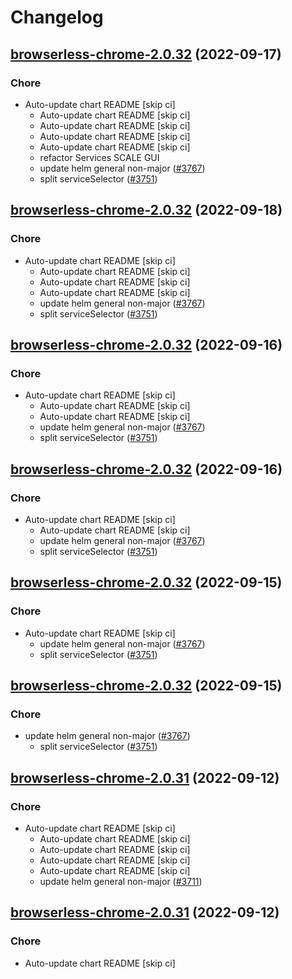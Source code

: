 # Changelog



## [browserless-chrome-2.0.32](https://github.com/truecharts/charts/compare/browserless-chrome-2.0.31...browserless-chrome-2.0.32) (2022-09-17)

### Chore

- Auto-update chart README [skip ci]
  - Auto-update chart README [skip ci]
  - Auto-update chart README [skip ci]
  - Auto-update chart README [skip ci]
  - Auto-update chart README [skip ci]
  - refactor Services SCALE GUI
  - update helm general non-major ([#3767](https://github.com/truecharts/charts/issues/3767))
  - split serviceSelector ([#3751](https://github.com/truecharts/charts/issues/3751))




## [browserless-chrome-2.0.32](https://github.com/truecharts/charts/compare/browserless-chrome-2.0.31...browserless-chrome-2.0.32) (2022-09-18)

### Chore

- Auto-update chart README [skip ci]
  - Auto-update chart README [skip ci]
  - Auto-update chart README [skip ci]
  - Auto-update chart README [skip ci]
  - update helm general non-major ([#3767](https://github.com/truecharts/charts/issues/3767))
  - split serviceSelector ([#3751](https://github.com/truecharts/charts/issues/3751))




## [browserless-chrome-2.0.32](https://github.com/truecharts/charts/compare/browserless-chrome-2.0.31...browserless-chrome-2.0.32) (2022-09-16)

### Chore

- Auto-update chart README [skip ci]
  - Auto-update chart README [skip ci]
  - Auto-update chart README [skip ci]
  - update helm general non-major ([#3767](https://github.com/truecharts/charts/issues/3767))
  - split serviceSelector ([#3751](https://github.com/truecharts/charts/issues/3751))




## [browserless-chrome-2.0.32](https://github.com/truecharts/charts/compare/browserless-chrome-2.0.31...browserless-chrome-2.0.32) (2022-09-16)

### Chore

- Auto-update chart README [skip ci]
  - Auto-update chart README [skip ci]
  - update helm general non-major ([#3767](https://github.com/truecharts/charts/issues/3767))
  - split serviceSelector ([#3751](https://github.com/truecharts/charts/issues/3751))




## [browserless-chrome-2.0.32](https://github.com/truecharts/charts/compare/browserless-chrome-2.0.31...browserless-chrome-2.0.32) (2022-09-15)

### Chore

- Auto-update chart README [skip ci]
  - update helm general non-major ([#3767](https://github.com/truecharts/charts/issues/3767))
  - split serviceSelector ([#3751](https://github.com/truecharts/charts/issues/3751))




## [browserless-chrome-2.0.32](https://github.com/truecharts/charts/compare/browserless-chrome-2.0.31...browserless-chrome-2.0.32) (2022-09-15)

### Chore

- update helm general non-major ([#3767](https://github.com/truecharts/charts/issues/3767))
  - split serviceSelector ([#3751](https://github.com/truecharts/charts/issues/3751))




## [browserless-chrome-2.0.31](https://github.com/truecharts/charts/compare/browserless-chrome-2.0.30...browserless-chrome-2.0.31) (2022-09-12)

### Chore

- Auto-update chart README [skip ci]
  - Auto-update chart README [skip ci]
  - Auto-update chart README [skip ci]
  - Auto-update chart README [skip ci]
  - Auto-update chart README [skip ci]
  - update helm general non-major ([#3711](https://github.com/truecharts/charts/issues/3711))




## [browserless-chrome-2.0.31](https://github.com/truecharts/charts/compare/browserless-chrome-2.0.30...browserless-chrome-2.0.31) (2022-09-12)

### Chore

- Auto-update chart README [skip ci]
